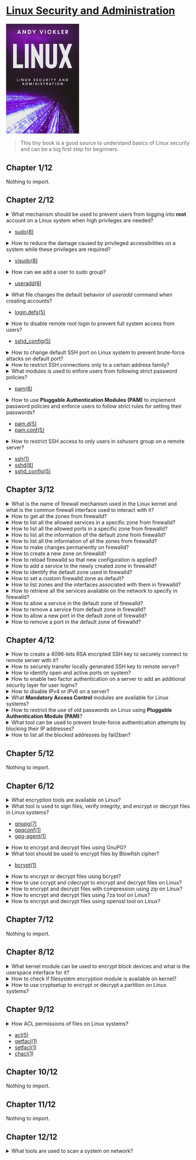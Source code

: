 # [Linux Security and Administration](#)
<img alt="linux-security-and-administration" src="../covers/linux-security-and-administration.jpg" width="200"/>

> This tiny book is a good source to understand basics of Linux security and can be a big first step for beginners.

## Chapter 1/12

Nothing to import.

## Chapter 2/12

<details>
<summary>What mechanism should be used to prevent users from logging into <b>root</b> account on a Linux system when high privileges are needed?</summary>

> Using `sudo` accounts.
</details>

* [sudo(8)](https://manpages.org/sudo/8)

<details>
<summary>How to reduce the damage caused by privileged accessibilities on a system while these privileges are required?</summary>

> Using a limited access account and by separating fine grained privileges into activities, causes damage to whole system reduced.
</details>

* [visudo(8)](https://manpages.org/visudo/8)

<details>
<summary>How can we add a user to <i>sudo</i> group?</summary>

> On account creation:

```sh
useradd -s /bin/bash -m -G sudo <username>
```

> After account creation:

```sh
usermod -a -G sudo <username>
```
</details>

* [useradd(8)](https://manpages.org/useradd/8)

<details>
<summary>What file changes the default behavior of <i>useradd</i> command when creating accounts?</summary>

```sh
/etc/login.defs
```
</details>

* [login.defs(5)](https://manpages.org/logindefs/5)

<details>
<summary>How to disable remote root login to prevent full system access from users?</summary>

> Set following configuration variable to `no` in `sshd` configuration:

```sh
sudoedit /etc/ssh/sshd_config
```

```conf
PermitRootLogin no
```

> And restart `sshd.service` on `systemd`:

```sh
sudo systemctl restart sshd.service
```
</details>

* [sshd\_config(5)](https://manpages.org/sshd_config/5)

<details>
<summary>How to change default SSH port on Linux system to prevent brute-force attacks on default port?</summary>

```sh
sudoedit /etc/ssh/sshd_config
```

```conf
Port 9292
```
</details>

<details>
<summary>How to restrict SSH connections only to a certain address family?</summary>

```sh
sudoedit /etc/ssh/sshd_config
```

```conf
AddressFamily inet
```

```sh
sudo systemctl reload ssh
```
</details>

<details>
<summary>What modules is used to enfore users from following strict password policies?</summary>

> **Pluggable Authentication Modules (PAM)**

> **CentOS** and **Red Hat** distros already come with **PAM** enabled.

*archlinux*
```sh
sudo pacman -S pam
```

*debian*
```sh
sudo apt install libpam-cracklib
```
</details>

* [pam(8)](https://manpages.org/pam/8)

<details>
<summary>How to use <b>Pluggable Authentication Modules (PAM)</b> to implement password policies and enforce users to follow strict rules for setting their passwords?</summary>

> Configure **PAM** by editing following configuration file:

```sh
sudoedit /etc/pam.d/passwd
```

Uncomment the line having following content:

```conf
password required pam_cracklib.so difok=2 minlen=8 dcredit=2 ocredit=2 retry=3
```

* `difok`: check the number of characters used in the current password compared to previous one.
* `minlen`: minimum length every password should have.
* `dcredit`: the least number of numerals every password should have.
* `ocredit`: the least number of special characters(?) every password should have.
* `retry`: the number of times users can enter an incorrect password before getting locked.
</details>

* [pam.d(5)](https://manpages.org/pamd/5)
* [pam.conf(5)](https://manpages.org/pamconf/5)

<details>
<summary>How to restrict SSH access to only users in <i>sshusers</i> group on a remote server?</summary>

> Create a new group called `sshusers`:

```sh
sudo groupadd sshusers
```

> Add appropriate users to this group:

```sh
sudo usermod -a -G sshusers <username>
```

> Allow users of this group to login in `/etc/ssh/sshd_config` configuration file:

```sh
AllowGroups sshusers
```

Restart `sshd.service`:

```sh
sudo systemctl restart sshd.service
```

> Using this configuration, a user who does not belong to this specific group will be prevented to access to the server over SSH; their passwords may be entered correctly, but they will not be given access. This reduces the chance of people hacking the server through brute force attacks.
</details>

* [ssh(1)](https://manpages.org/ssh/1)
* [sshd(8)](https://manpages.org/sshd/8)
* [sshd\_config(5)](https://manpages.org/sshd_config/5)

## Chapter 3/12

<details>
<summary>What is the name of firewall mechanism used in the Linux kernel and what is the common firewall interface used to interact with it?</summary>

> `netfilter` is the Linux firewall implemented in kernel.

> `iptables` is a simple firewall interface to `netfilter`.  
> `firewalld` is also a commonly used firewall interface to `netfilter`.

*archlinux*
```sh
sudo pacman -S iptables firewalld
```

> Enable only one of interfaces:

```sh
sudo systemctl enable --now firewalld
```
</details>

<details>
<summary>How to get all the zones from firewalld?</summary>

```sh
firewall-cmd --get-zones
```
</details>

<details>
<summary>How to list all the allowed services in a specific zone from firewalld?</summary>

```sh
sudo firewall-cmd --zone public --list-services
```
</details>

<details>
<summary>How to list all the allowed ports in a specific zone from firewalld?</summary>

```sh
sudo firewall-cmd --zone public --list-ports
```
</details>

<details>
<summary>How to list all the information of the default zone from firewalld?</summary>

```sh
sudo firewall-cmd --list-all
```
</details>

<details>
<summary>How to list all the information of all the zones from firewalld?</summary>

```sh
sudo firewall-cmd --list-all-zones
```
</details>

<details>
<summary>How to make changes permanently on firewalld?</summary>

> Use `--permanent` optional argument to make changes take effect even after reboot.
</details>

<details>
<summary>How to create a new zone on firewalld?</summary>

```sh
sudo firewall-cmd --new-zone corp --permanent
```
</details>

<details>
<summary>How to reload firewalld so that new configuration is applied?</summary>

```sh
sudo firewall-cmd --reload
```
</details>

<details>
<summary>How to add a service to the newly created zone in firewalld?</summary>

```sh
sudo firewall-cmd --zone corp --add-service ssh --permanent
sudo firewall-cmd --reload
```
</details>

<details>
<summary>How to identify the default zone used in firewalld?</summary>

```sh
sudo firewall-cmd --get-default
```
</details>

<details>
<summary>How to set a custom firewalld zone as default?</summary>

> You should already allow `ssh` service in new zone to prevent losing access to the server once new zone was set to the interface.

> The firewalld will access the default zone for every command is used unless any other zone is specified.

```sh
sudo firewall-cmd --change-interface <interface> --zone corp --permanent
sudo firewall-cmd --set-default corp
```
</details>

<details>
<summary>How to list zones and the interfaces associated with them in firewalld?</summary>

```sh
sudo firewall-cmd --get-active-zones
```
</details>

<details>
<summary>How to retrieve all the services available on the network to specify in firewalld?</summary>

```sh
sudo firewall-cmd --get-services
```
</details>

<details>
<summary>How to allow a service in the default zone of firewalld?</summary>

```sh
sudo systemctl enable --now <service>
sudo firewall-cmd --add-service <service> --permanent
sudo firewall-cmd --reload
```
</details>

<details>
<summary>How to remove a service from default zone in firewalld?</summary>

```sh
sudo firewall-cmd --remove-service <service> --permanent
sudo firewall-cmd --reload
sudo systemctl disable --now <service>
```
</details>

<details>
<summary>How to allow a new port in the default zone of firewalld?</summary>

```sh
sudo firewall-cmd --add-port 1622/tcp --permanent
sudo firewall-cmd --reload
```
</details>

<details>
<summary>How to remove a port in the default zone of firewalld?</summary>

```sh
sudo firewall-cmd --remove-port 1622/tcp --permanent
sudo fierwall-cmd --reload
```
</details>

## Chapter 4/12

<details>
<summary>How to create a 4096-bits RSA encripted SSH key to securely connect to remote server with it?</summary>

```sh
ssh-keygen -t rsa -b 4096 -C "user@domain.tld" -f ~/.ssh/user_rsa
```
</details>

<details>
<summary>How to securely transfer locally generated SSH key to remote server?</summary>

```sh
ssh-copy-id -i ~/.ssh/user_rsa.pub -p <port> user@domain.tld
```
</details>

<details>
<summary>How to identify open and active ports on system?</summary>

*deprecated*
```sh
netstat -tuwlpn
```

*common*
```sh
ss -tuwlpn
```
</details>

<details>
<summary>How to enable two factor authentication on a server to add an additional security layer for user logins?</summary>

*archlinux*
```sh
sudo pacman -S libpam-google-authenticator
```

*debian*
```sh
sudo apt install libpam-google-authenticator
```

> Setup a key:

```sh
google-authenticator
```

> Edit `sshd` service configuration:

```sh
sudoedit /etc/ssh/sshd_config
```

```conf
UsePAM yes
ChallengeResponseAuthentication yes
```

```sh
sudo systemctl reload sshd
```

> Edit `pam` configuration:

```sh
sudoedit /etc/pam.d/sshd
```

> Add the following line:

```conf
auth    required    pam_google_authenticator.so
```
</details>

<details>
<summary>How to disable IPv4 or IPv6 on a server?</summary>

```sh
sudoedit /etc/sysconfig/network
```

```conf
NETWORKING_IPV6=no
IPV6INIT=no
```
</details>

<details>
<summary>What <b>Mandatory Access Control</b> modules are available for Linux systems?</summary>

```sh
sudo apt install selinux-basics selinux-policy-default auditd
```
</details>

<details>
<summary>How to restrict the use of old passwords on Linux using <b>Pluggable Authentication Module (PAM)</b>?</summary>

> Edit **PAM** configuration file:

```sh
sudoedit /etc/pam.d/system-auth
```

> Add following lines:

```conf
auth    sufficient  pam_unix.so likeauth nullok
password    sufficient  pam_unix.so nullok use_authtok sha256 shadow remember=5
```
</details>

<details>
<summary>What tool can be used to prevent brute-force authentication attempts by blocking their IP addresses?</summary>

> `fail2ban` tool blocks frequently attempted login attempts.

*archlinux*
```sh
sudo pacman -S fail2ban
```

> Configure the service by copying sample config file:

```sh
cp /etc/fail2ban/jail.conf /etc/fail2ban/jail.local
sudoedit /etc/fail2ban/jail.local
```

```conf
[sshd]
enabled = true
port = ssh
protocol = tcp
filter = sshd
logpath = /var/log/secure
maxretry = 5
findtime = 600
bantime = 600
```

```sh
sudo systemctl restart fail2ban
```
</details>

<details>
<summary>How to list all the blocked addresses by fail2ban?</summary>

```sh
sudo fail2ban-client status ssh
```
</details>

## Chapter 5/12

Nothing to import.

## Chapter 6/12

<details>
<summary>What encryption tools are available on Linux?</summary>

* gpg
* bcrypt
* ccrypt
* zip (4-zip)
* 7za (7-zip)
* openssl
</details>

<details>
<summary>What tool is used to sign files, verify integrity, and encrypt or decrypt files in Linux systems?</summary>

> **GNU Privacy Guard** or **GnuPG**

*archlinux*
```sh
sudo pacman -S gnupg
```

*debian*
```sh
sudo apt install gnupg
```
</details>

* [gnupg(7)](https://manpages.org/gnupg/7)
* [gpgconf(1)](https://manpages.org/gnupg/1)
* [gpg-agent(1)](https://manpages.org/gnupg/1)

<details>
<summary>How to encrypt and decrypt files using GnuPG?</summary>

> Encrypt:

```sh
gpg -c <file>
```

> Decrypt:

```sh
gpg <file>
```
</details>

<details>
<summary>What tool should be used to encrypt files by Blowfish cipher?</summary>

*archlinux*
```sh
sudo pacman -S cryptsetup
```

*debian*
```sh
sudo apt install bcrypt
```
</details>

* [bcrypt(1)](https://manpages.org/bcrypt/1)

<details>
<summary>How to encrypt or decrypt files using bcrypt?</summary>

> Encrypt:

```sh
bcrypt <file>.ext
```

> Decrypt:

```sh
bcrypt <file>.bfe
```
</details>

<details>
<summary>How to use ccrypt and cdecrypt to encrypt and decrypt files on Linux?</summary>

> Encrypt:

```sh
ccrypt <file>
```

> Decrypt:

```sh
cdecrypt <file>.cpt
```
</details>

<details>
<summary>How to encrypt and decrypt files with compression using zip on Linux?</summary>

> Encrypt:

```sh
zip -p <pass> <output.zip> files...
```

> Decrypt:

```sh
unzip <output.zip>
```
</details>

<details>
<summary>How to encrypt and decrypt files using 7za tool on Linux?</summary>

```sh
7za a -t zip -p -mem=aes256 output.zip files...
7za output.zip
```
</details>

<details>
<summary>How to encrypt and decrypt files using openssl tool on Linux?</summary>

```sh
openssl enc -aes-256-cbc -in file -out output.dat
openssl enc -aes-256-cbc -d -in output.dat > file
```
</details>

## Chapter 7/12

Nothing to import.

## Chapter 8/12

<details>
<summary>What kernel module can be used to encrypt block devices and what is the userspace interface for it?</summary>

> dm-crypt

*archlinux*
```sh
sudo pacman -S cryptsetup
```

*debian*
```sh
sudo apt install cryptset
```
</details>

<details>
<summary>How to check if filesystem encryption module is available on kernel?</summary>

```sh
gunzip -c /proc/config.gz | grep CONFIG_DM_CRYPT
```
</details>

<details>
<summary>How to use cryptsetup to encrypt or decrypt a partition on Linux systems?</summary>

```sh
cryptsetup --version
cryptsetup open /dev/sda1 encrypted_partition
cryptsetup close encrypted_partition
```
</details>

## Chapter 9/12

<details>
<summary>How ACL permissions of files on Linux systems?</summary>

```sh
getfacl <file>
setfacl -m u::r <file>
setfacl -x m::rx <file>
```
</details>

* [acl(5)](https://manpages.org/acl/5)
* [getfacl(1)](https://manpages.org/getfacl/1)
* [setfacl(1)](https://manpages.org/setfacl/1)
* [chacl(1)](https://manpages.org/chacl/1)

## Chapter 10/12

Nothing to import.

## Chapter 11/12

Nothing to import.

## Chapter 12/12

<details>
<summary>What tools are used to scan a system on network?</summary>

* ping
* traceroute
* nmap
</details>

